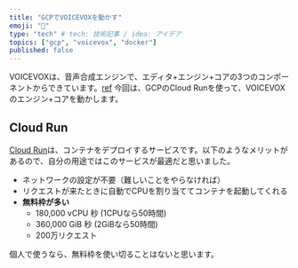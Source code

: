 ```yaml
---
title: "GCPでVOICEVOXを動かす"
emoji: "🥕"
type: "tech" # tech: 技術記事 / idea: アイデア
topics: ["gcp", "voicevox", "docker"]
published: false
---
```


VOICEVOXは、音声合成エンジンで、エディタ+エンジン+コアの3つのコンポーネントからできています。[ref](https://github.com/VOICEVOX/voicevox/blob/main/docs/%E5%85%A8%E4%BD%93%E6%A7%8B%E6%88%90.md)
今回は、GCPのCloud Runを使って、VOICEVOXのエンジン+コアを動かします。

## Cloud Run
[Cloud Run](https://cloud.google.com/run/docs/quickstarts/build-and-deploy?hl=ja)は、コンテナをデプロイするサービスです。以下のようなメリットがあるので、自分の用途ではこのサービスが最適だと思いました。

- ネットワークの設定が不要（難しいことをやらなければ）
- リクエストが来たときに自動でCPUを割り当ててコンテナを起動してくれる
- **無料枠が多い**
  - 180,000 vCPU 秒 (1CPUなら50時間)
  - 360,000 GiB 秒 (2GiBなら50時間)
  - 200万リクエスト

個人で使うなら、無料枠を使い切ることはないと思います。